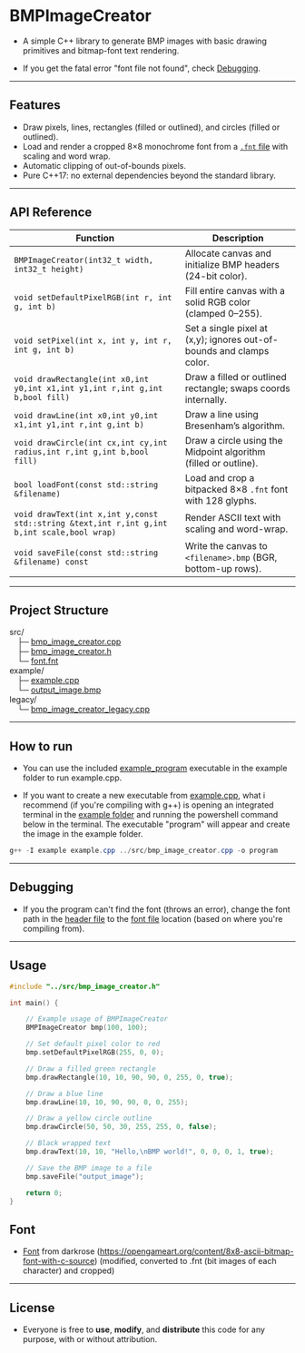 # BMPImageCreator

* A simple C++ library to generate BMP images with basic drawing primitives and bitmap-font text rendering.

* If you get the fatal error "font file not found", check [Debugging](#debugging).

---

## Features

* Draw pixels, lines, rectangles (filled or outlined), and circles (filled or outlined).
* Load and render a cropped 8×8 monochrome font from a [`.fnt` file](src/font.fnt) with scaling and word wrap.
* Automatic clipping of out-of-bounds pixels.
* Pure C++17: no external dependencies beyond the standard library.

---

## API Reference

| Function                                                                                   | Description                                                          |
| ------------------------------------------------------------------------------------------ | -------------------------------------------------------------------- |
| `BMPImageCreator(int32_t width, int32_t height)`                                           | Allocate canvas and initialize BMP headers (24-bit color).           |
| `void setDefaultPixelRGB(int r, int g, int b)`                                             | Fill entire canvas with a solid RGB color (clamped 0–255).           |
| `void setPixel(int x, int y, int r, int g, int b)`                                         | Set a single pixel at (x,y); ignores out-of-bounds and clamps color. |
| `void drawRectangle(int x0,int y0,int x1,int y1,int r,int g,int b,bool fill)`              | Draw a filled or outlined rectangle; swaps coords internally.        |
| `void drawLine(int x0,int y0,int x1,int y1,int r,int g,int b)`                             | Draw a line using Bresenham’s algorithm.                             |
| `void drawCircle(int cx,int cy,int radius,int r,int g,int b,bool fill)`                    | Draw a circle using the Midpoint algorithm (filled or outline).      |
| `bool loadFont(const std::string &filename)`                                               | Load and crop a bitpacked 8×8 `.fnt` font with 128 glyphs.           |
| `void drawText(int x,int y,const std::string &text,int r,int g,int b,int scale,bool wrap)` | Render ASCII text with scaling and word-wrap.                        |
| `void saveFile(const std::string &filename) const`                                         | Write the canvas to `<filename>.bmp` (BGR, bottom-up rows).          |

---


## Project Structure

src/  
 ├─ [bmp_image_creator.cpp](src/bmp_image_creator.cpp)  
 ├─ [bmp_image_creator.h](src/bmp_image_creator.h)  
 └─ [font.fnt](src/font.fnt)  
example/  
 ├─ [example.cpp](example/example.cpp)  
 └─ [output_image.bmp](example/output_image.bmp)  
legacy/  
 └─ [bmp_image_creator_legacy.cpp](legacy/bmp_image_creator_legacy.cpp)  

---

## How to run

* You can use the included [example_program](example/example_program.exe) executable in the example folder to run example.cpp.

* If you want to create a new executable from [example.cpp](example/example.cpp), what i recommend (if you're compiling with g++) is opening an integrated terminal in the [example folder](example/) and running the powershell command below in the terminal. The executable "program" will appear and create the image in the example folder.

```powershell
g++ -I example example.cpp ../src/bmp_image_creator.cpp -o program
```

---

## Debugging 

* If you the program can't find the font (throws an error), change the font path in the [header file](src/bmp_image_creator.h) to the [font file](src/font.fnt) location (based on where you're compiling from).

---

## Usage

```cpp
#include "../src/bmp_image_creator.h"

int main() {

    // Example usage of BMPImageCreator
    BMPImageCreator bmp(100, 100);

    // Set default pixel color to red
    bmp.setDefaultPixelRGB(255, 0, 0); 

    // Draw a filled green rectangle
    bmp.drawRectangle(10, 10, 90, 90, 0, 255, 0, true); 

    // Draw a blue line
    bmp.drawLine(10, 10, 90, 90, 0, 0, 255); 

    // Draw a yellow circle outline
    bmp.drawCircle(50, 50, 30, 255, 255, 0, false);  

    // Black wrapped text
    bmp.drawText(10, 10, "Hello,\nBMP world!", 0, 0, 0, 1, true);

    // Save the BMP image to a file
    bmp.saveFile("output_image"); 

    return 0;
}
```
## Font

* [Font](src/font.fnt) from darkrose (https://opengameart.org/content/8x8-ascii-bitmap-font-with-c-source) (modified, converted to .fnt (bit images of each character) and cropped)
---

## License

* Everyone is free to **use**, **modify**, and **distribute** this code for any purpose, with or without attribution.
